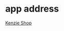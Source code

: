 # app address

[Kenzie Shop](https://react-entrega-s3-kenzishop-com-context-api-fernando-scramignon.vercel.app/)
